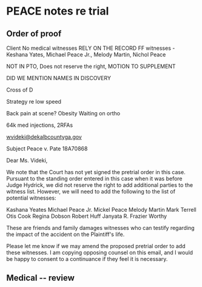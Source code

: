 # PEACE notes re trial

## Order of proof

Client
No medical witnesses RELY ON THE RECORD
FF witnesses - Keshana Yates, Michael Peace Jr., Melody Martin, Nichol Peace

NOT IN PTO, Does not reserve the right, MOTION TO SUPPLEMENT

DID WE MENTION NAMES IN DISCOVERY


Cross of D

Strategy re low speed

Back pain at scene?
Obesity
Waiting on ortho

64k med injections, 2RFAs

wvideki@dekalbcountyga.gov

Subject Peace v. Pate 18A70868

Dear Ms. Videki,

We note that the Court has not yet signed the pretrial order in this case. Pursuant to the standing order entered in this case when it was before Judge Hydrick, we did not reserve the right to add additional parties to the witness list. However, we will need to add the following to the list of potential witnesses:

Kashana Yeates
Michael Peace Jr.
Mickel Peace
Melody Martin
Mark Terrell
Otis Cook
Regina Dobson
Robert Huff
Janyata R. Frazier Worthy

These are friends and family damages witnesses who can testify regarding the impact of the accident on the Plaintiff's life.

Please let me know if we may amend the proposed pretrial order to add these witnesses. I am copying opposing counsel on this email, and I would be happy to consent to a continuance if they feel it is necessary.







## Medical -- review

